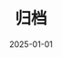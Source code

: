---
title: "归档"
date: 2025-01-01
layout: archives
slug: archives
menu:
    main:
        weight: 2
        params:
            icon: archives
---